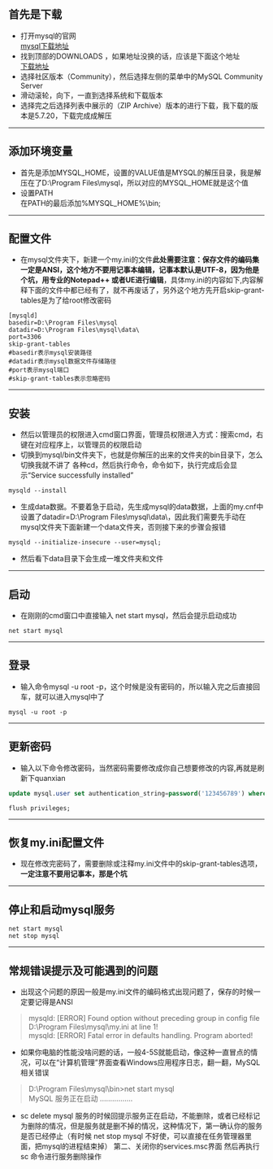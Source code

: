 ## 首先是下载  
- 打开mysql的官网  
  [mysql下载地址](https://www.mysql.com/)  
- 找到顶部的DOWNLOADS ，如果地址没换的话，应该是下面这个地址  
  [下载地址](https://www.mysql.com/downloads/)  
- 选择社区版本（Community），然后选择左侧的菜单中的MySQL Community Server
- 滑动滚轮，向下，一直到选择系统和下载版本
- 选择完之后选择列表中展示的（ZIP Archive）版本的进行下载，我下载的版本是5.7.20，下载完成成解压
------
## 添加环境变量  
- 首先是添加MYSQL_HOME，设置的VALUE值是MYSQL的解压目录，我是解压在了D:\Program Files\mysql，所以对应的MYSQL_HOME就是这个值  
- 设置PATH  
  在PATH的最后添加%MYSQL_HOME%\bin;
------

## 配置文件  
- 在mysql文件夹下，新建一个my.ini的文件**此处需要注意：保存文件的编码集一定是ANSI，这个地方不要用记事本编辑，记事本默认是UTF-8，因为他是个坑，用专业的Notepad++ 或者UE进行编辑**，具体my.ini的内容如下,内容解释下面的文件中都已经有了，就不再废话了，另外这个地方先开启skip-grant-tables是为了给root修改密码
```properties
[mysqld]
basedir=D:\Program Files\mysql
datadir=D:\Program Files\mysql\data\
port=3306
skip-grant-tables
#basedir表示mysql安装路径
#datadir表示mysql数据文件存储路径
#port表示mysql端口
#skip-grant-tables表示忽略密码
```
------
## 安装
- 然后以管理员的权限进入cmd窗口界面，管理员权限进入方式：搜索cmd，右键在对应程序上，以管理员的权限启动
- 切换到mysql/bin文件夹下，也就是你解压的出来的文件夹的bin目录下，怎么切换我就不讲了 各种cd，然后执行命令，命令如下，执行完成后会显示“Service successfully installed”
```shell
mysqld --install
```
- 生成data数据。不要着急于启动，先生成mysql的data数据，上面的my.cnf中设置了datadir=D:\Program Files\mysql\data\，因此我们需要先手动在mysql文件夹下面新建一个data文件夹，否则接下来的步骤会报错
```shell
mysqld --initialize-insecure --user=mysql;
```
- 然后看下data目录下会生成一堆文件夹和文件
------
## 启动
- 在刚刚的cmd窗口中直接输入 net start mysql，然后会提示启动成功
```
net start mysql
```
------
## 登录
- 输入命令mysql -u root -p，这个时候是没有密码的，所以输入完之后直接回车，就可以进入mysql中了
```shell
mysql -u root -p
```
------

## 更新密码
- 输入以下命令修改密码，当然密码需要修改成你自己想要修改的内容,再就是刷新下quanxian
```sql
update mysql.user set authentication_string=password('123456789') where user='root' and Host = 'localhost';
```
```
flush privileges;
```
---
## 恢复my.ini配置文件
- 现在修改完密码了，需要删除或注释my.ini文件中的skip-grant-tables选项，**一定注意不要用记事本，那是个坑**
---
## 停止和启动mysql服务
```shell
net start mysql
net stop mysql
```
---
## 常规错误提示及可能遇到的问题
- 出现这个问题的原因一般是my.ini文件的编码格式出现问题了，保存的时候一定要记得是ANSI
> mysqld: [ERROR] Found option without preceding group in config file D:\Program Files\mysql\my.ini at line 1!  
> mysqld: [ERROR] Fatal error in defaults handling. Program aborted!  

- 如果你电脑的性能没啥问题的话，一般4-5S就能启动，像这种一直冒点的情况，可以在“计算机管理”界面查看Windows应用程序日志，翻一翻，MySQL相关错误
> D:\Program Files\mysql\bin>net start mysql  
> MySQL 服务正在启动 ................

- sc delete mysql 服务的时候回提示服务正在启动，不能删除，或者已经标记为删除的情况，但是服务就是删不掉的情况，这种情况下，第一确认你的服务是否已经停止（有时候 net stop mysql 不好使，可以直接在任务管理器里面，把mysql的进程结束掉） 第二、关闭你的services.msc界面  然后再执行sc 命令进行服务删除操作